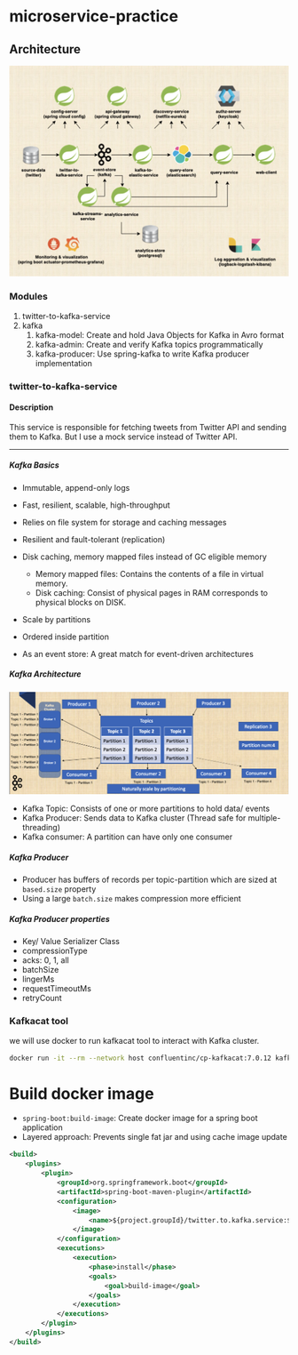 # microservice-practice

## Architecture
![big_picture.jpg](pic%2Fbig_picture.jpg)

### Modules
1. twitter-to-kafka-service
2. kafka
   1. kafka-model: Create and hold Java Objects for Kafka in Avro format
   2. kafka-admin: Create and verify Kafka topics programmatically
   3. kafka-producer: Use spring-kafka to write Kafka producer implementation


### twitter-to-kafka-service

#### Description
This service is responsible for fetching tweets from Twitter API and sending them to Kafka.
But I use a mock service instead of Twitter API.

---
##### Kafka Basics

- Immutable, append-only logs 
- Fast, resilient, scalable, high-throughput
- Relies on file system for storage and caching messages
- Resilient and fault-tolerant (replication)
- Disk caching, memory mapped files instead of GC eligible memory

  - Memory mapped files: Contains the contents of a file in virtual memory.
  - Disk caching: Consist of physical pages in RAM corresponds to physical blocks on DISK.
- Scale by partitions
- Ordered inside partition
- As an event store: A great match for event-driven architectures

##### Kafka Architecture
![kafka_arch.png](pic%2Fkafka_arch.png)

- Kafka Topic: Consists of one or more partitions to hold data/ events 
- Kafka Producer: Sends data to Kafka cluster (Thread safe for multiple-threading)
- Kafka consumer: A partition can have only one consumer


##### Kafka Producer

- Producer has buffers of records per topic-partition which are sized at `based.size` property
- Using a large `batch.size` makes compression more efficient 

##### Kafka Producer properties

- Key/ Value Serializer Class
- compressionType
- acks: 0, 1, all
- batchSize
- lingerMs
- requestTimeoutMs
- retryCount

### Kafkacat tool

we will use docker to run kafkacat tool to interact with Kafka cluster.

```bash
docker run -it --rm --network host confluentinc/cp-kafkacat:7.0.12 kafkacat -L -b localhost:19092
```

# Build docker image 

- `spring-boot:build-image`: Create docker image for a spring boot application
- Layered approach: Prevents single fat jar and using cache image update

```xml
<build>
    <plugins>
        <plugin>
            <groupId>org.springframework.boot</groupId>
            <artifactId>spring-boot-maven-plugin</artifactId>
            <configuration>
                <image>
                    <name>${project.groupId}/twitter.to.kafka.service:${project.version}</name>
                </image>
            </configuration>
            <executions>
                <execution>
                    <phase>install</phase>
                    <goals>
                        <goal>build-image</goal>
                    </goals>
                </execution>
            </executions>
        </plugin>
    </plugins>
</build>
```
